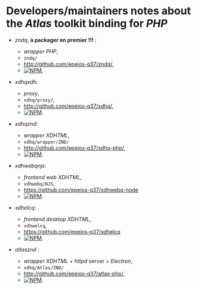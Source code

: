# Developers/maintainers notes about the *Atlas* toolkit binding for *PHP*

* *zndq*, **à packager en premier !!!** : 
  * *wrapper* *PHP*,
  * `zndq/`
  * <http://github.com/epeios-q37/zndq/>,
  * [![NPM](https://nodei.co/npm/zndq.png)](https://nodei.co/npm/zndq/),

* *xdhqxdh*:
  * *proxy*,
  * `xdhq/proxy/`,
  * <http://github.com/epeios-q37/xdhq/>,
  * [![NPM](https://nodei.co/npm/xdhqxdh.png)](https://nodei.co/npm/xdhqxdh/).

* *xdhqznd*:
  * *wrapper* *XDHTML*,
  * `xdhq/wrapper/ZND/`
  * <http://github.com/epeios-q37/xdhq-php/>,
  * [![NPM](https://nodei.co/npm/xdhqznd.png)](https://nodei.co/npm/xdhqznd/).

* *xdhwebqnjs*:
  * *frontend* *web* *XDHTML*,
  * `xdhwebq/NJS`,
  * <https://github.com/epeios-q37/xdhwebq-node>
  * [![NPM](https://nodei.co/npm/xdhwebqnjs.png)](https://nodei.co/npm/xdhwebqnjs/).

* *xdhelcq*:
  * *frontend* *desktop* *XDHTML*,
  * `xdhwelcq`,
  * <https://github.com/epeios-q37/xdhelcq>
  * [![NPM](https://nodei.co/npm/xdhelcq.png)](https://nodei.co/npm/xdhelcq/).

* *atlasznd* :
 	* *wrapper* *XDHTML* + *httpd* server + *Electron*,
 	* `xdhq/Atlas/ZND/`
 	* <http://github.com/epeios-q37/atlas-php/>,
  * [![NPM](https://nodei.co/npm/atlastk-php.png)](https://nodei.co/npm/atlastk-php/).

